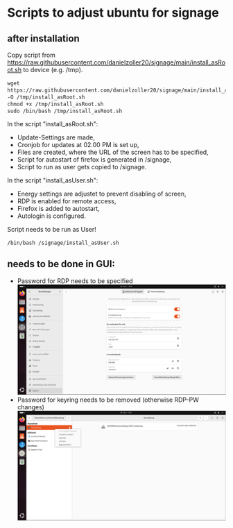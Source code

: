 # Scripts to adjust ubuntu for signage 

## after installation
Copy script from https://raw.githubusercontent.com/danielzoller20/signage/main/install_asRoot.sh to device (e.g. /tmp).

```
wget https://raw.githubusercontent.com/danielzoller20/signage/main/install_asRoot.sh -O /tmp/install_asRoot.sh
chmod +x /tmp/install_asRoot.sh
sudo /bin/bash /tmp/install_asRoot.sh
```
In the script "install_asRoot.sh":
- Update-Settings are made,
- Cronjob for updates at 02.00 PM is set up,
- Files are created, where the URL of the screen has to be specified,
- Script for autostart of firefox is generated in /signage,
- Script to run as user gets copied to /signage.


In the script "install_asUser.sh":
- Energy settings are adjustet to prevent disabling of screen,
- RDP is enabled for remote access,
- Firefox is added to autostart,
- Autologin is configured.

Script needs to be run as User!

```
/bin/bash /signage/install_asUser.sh
```

## needs to be done in GUI:
- Password for RDP needs to be specified ![specify Password](/img/password.png)
- Password for keyring needs to be removed (otherwise RDP-PW changes) ![remove Password for Keyring](/img/keyring.png)